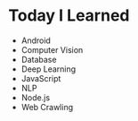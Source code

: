 # Today I Learned
- Android
- Computer Vision
- Database
- Deep Learning
- JavaScript
- NLP
- Node.js
- Web Crawling